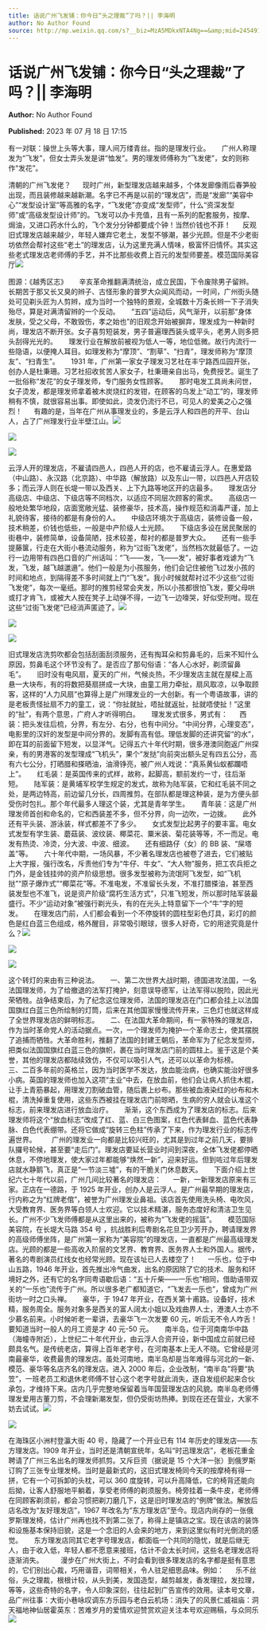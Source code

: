 ```yaml
---
title: 话说广州飞发铺：你今日“头之理裁”了吗？|| 李海明
author: No Author Found
source: http://mp.weixin.qq.com/s?__biz=MzA5MDkxNTA4Ng==&amp;mid=2454913914&amp;idx=1&amp;sn=50d96e98277d388386d23dcfafa1e574&amp;chksm=87a3cb1bb0d4420df716ba5d74a0f2f38720586f70ff52f66142cb15f3c3302a09ac8e3bad14#rd
---
```


# 话说广州飞发铺：你今日“头之理裁”了吗？|| 李海明

**Author:** No Author Found

**Published:** 2023 年 07 月 18 日 17:15

有一对联：操世上头等大事，理人间万缕青丝。指的是理发行业。      广州人称理发为“飞发”，但女士弄头发是讲“恤发”。男的理发师傅称为“飞发佬”，女的则称作“发花”。

清朝的广州飞发佬？      现时广州，新型理发店越来越多，个体发廊像雨后春笋般出现，而且装修越来越新潮。名字已不再是以前的“理发店”，而是“发廊”“美容中心”“发型设计室”等高雅的名字，“飞发佬”亦变成“发型师”，什么“资深发型师”或“高级发型设计师”的。飞发可以办卡充值，且有一系列的配套服务，按摩、焗油，又进口药水什么的，飞个发分分钟都要成个钟！当然价钱也不菲！      反观旧式理发店越来越少，年轻人嫌弃它老土，发型不够潮，甚少光顾。但是不少老街坊依然会帮衬这些“老土”的理发店，认为这里充满人情味，极富怀旧情怀。其实这些老式理发店老师傅的手艺，并不比那些收费上百元的发型师要差。模范国际美容厅![](https://mmbiz.qpic.cn/mmbiz_jpg/PJWG74pLsMbVlaN1rjBJUMUxDwufU9ia4mn6sbianYu5Dfsibx7FQ16t3Rb0MPXY0h84WibUlmFlaQk0FeblvhlS2w/640)

图源：《越秀区志》      辛亥革命推翻满清统治，成立民国，下令废除男子留辫。长期苦于那又长又臭的辫子、古怪形象的普罗大众闻风而动，一时间，广州街头随处可见剃头匠为人剪辫，成为当时一个独特的景观，全城数十万条长辫一下子消失殆尽，算是对满清留辫的一个反动。      “五四”运动后，风气渐开，以前那“身体发肤，受之父母，不敢毁伤，孝之始也”的旧观念开始被摒弃，理发成为一种新时尚，理发店不断开张。女子喜剪短装发，男子普遍理西装头或平头，老男人则多把头刮得光光的。      理发行业在解放前被视为低人一等，地位低微。故行内流行一些隐语，以便掩人耳目。如理发称为“摩顶”、“割草”、“扫青”，理发师称为“摩顶友”、“扫青生”。      1931 年，广州第一家女子理发习艺社在丰宁路西瓜园开张，创办人是杜秉珊。习艺社招收贫苦人家女子，杜秉珊亲自出马，免费授艺。诞生了一批俗称“发花”的女子理发师，专门服务女性顾客。      那时电发工具尚未问世，女子烫发，都是理发师拿着被木炭烧红的发钳，在顾客的乌发上“动工”的，理发师稍有不慎，就很容易出事。即使如此，烫发仍流行不已，可见人的爱美之心之强烈！      有趣的是，当年在广州从事理发业的，多是云浮人和四邑的开平、台山人，占了广州理发行业半壁江山。![](https://mmbiz.qpic.cn/mmbiz_jpg/PJWG74pLsMbVlaN1rjBJUMUxDwufU9ia415k8jbibUtmLGkucROicZeiax8XCV2Eia6jZ2Huw2Tc1ibtaL4DicxK8RxTQ/640)

![](https://mmbiz.qpic.cn/mmbiz_jpg/PJWG74pLsMbVlaN1rjBJUMUxDwufU9ia4vJcl9EEQPoT3cwwG4SBXxHaKMlwSq2empWnniam4gy9HCBVtDhSuicEQ/640)

![](https://mmbiz.qpic.cn/mmbiz_jpg/PJWG74pLsMbVlaN1rjBJUMUxDwufU9ia4ibJSKo01Yg2ukKqfr0ICERXicWDTYpEu6ZXOEf4twwg5u9OicvxicRicvnw/640)

云浮人开的理发店，不雇请四邑人，四邑人开的店，也不雇请云浮人。在惠爱路（中山路）、永汉路（北京路）、中华路（解放路）以及东山一带，以四邑人开店较多；而云浮人则在长堤一带以及西关、上下九路等地区开的店最多。      理发店分高级店、中级店、下级店等不同档次，以适应不同层次顾客的需求。      高级店一般地处繁华地段，店面宽敞光猛、装修豪华，技术高，操作规范和消毒严谨，加上礼貌待客，接待的都是有身份的人。      中级店环境次于高级店，装修设备一般，技术稍差，价钱也低些，一般是中产阶级人士光顾。      下级店多设在居民聚居的街巷中，装修简单，设备简陋，技术较差，帮衬的都是普罗大众。      还有一些手提藤箧，行走在大街小巷流动服务，称为“过街飞发佬”，当然档次就最低了。一边行一边用带有四邑口音的广州话叫：“飞——发，飞——发”，被好事者戏谑为“飞发，飞发，越飞越邋遢”。他们一般是为小孩服务，他们会记住被他飞过发小孩的时间和地点，到隔得差不多时间就上门“飞发”。我小时候就帮衬过不少这些“过街飞发佬”，每次一毫纸。那时的推剪经常会夹发，所以小孩都很怕飞发，要父母哄或打才肯飞，或被大人按在凳子上动弹不得，一边飞一边嚎哭，好似受刑咁。现在这些“过街飞发佬”已经消声匿迹了。![](https://mmbiz.qpic.cn/mmbiz_gif/bL2iaicTYdZn4WClFONQkbVGVkRWOmdzCXRndFbaxYEUlrOH8FzneyHUTP7eb2MvvJCBNCy7ye9A3lNIetk1tDzA/640?wx_fmt=gif)

![](https://mmbiz.qpic.cn/mmbiz_jpg/PJWG74pLsMbVlaN1rjBJUMUxDwufU9ia47Wu1G5E7aS8Hq98TJGtTwkjiaZPXOQr9w1UBkWIuPd0W2lHaFG5P3IQ/640)

![](https://mmbiz.qpic.cn/mmbiz_png/bL2iaicTYdZn7COia2zaKVazoMxsbwuuJcLjZJPsNr0K7wHy8sAZAgISqrAprIlgfO0vNOjPGdxD4SicKibH4elw1QQ/640?wx_fmt=png)

旧式理发店洗剪吹都会包括刮面刮须服务，还有掏耳朵和剪鼻毛的，后来不知什么原因，剪鼻毛这个环节没有了。是否应了那句俗语：“各人心水好，剃须留鼻毛”。      旧时没有电风扇，夏天的广州，气候炎热，不少理发店主就在屋樑上高悬一大块布，有的将数把葵扇拼成一大块，由童工用力牵扯，扇风取凉，以争取顾客，这样的“人力风扇”也算得上是广州理发业的一大创新。有一个粤语故事，讲的是老板责怪扯扇不力的童工，说：“你扯就扯，唔扯就返扯，扯就唔使扯！”这里的“扯”，有两个意思，广府人才听得明白。      理发发式很多，男式有：      西装：把头发往后梳，分界，有左分、右分，也有中间分。“中间分界，心理变态”，电影里的汉奸的发型是中间分界的。发脚有高有低。理低发脚的还讲究留“的水”，即在耳的前面留下短发，以显洋气。记得五六十年代时期，很多港澳同胞返广州探亲，有的男港客的发型理成“飞机头”，果个“发挞”向前突出额头足有四五公分，高有六七公分，打晒腊和搽晒油，油滑铮亮，被广州人戏说：“真系黄仙蚁都躝唔上”。      红毛装：是英国传来的式样，故称，起脚高，额前发约一寸，往后渐短。      陆军装：是黄埔军校学生规定的发式，故称为陆军装，它和红毛装不同之处，是两边特高，前边留几分长，四周推剪。在部队都是理这种装，是为方便头部受伤时包扎。那个年代最多人理这个装，尤其是青年学生。      青年装：这是广州理发师首创和命名的，它和西装差不多，但不分界，向一边吹，一边拨。      此外还有平头装、游泳装，样式都差不了多少。      女式发型比起男子的要丰富。电女式发型有学生装、蘑菇装、波纹装、椰菜花、粟米装、菊花装等等，不一而足。电发有热烫、冷烫，分大波、中波、细波。      还有细路仔（女）的 BB 装、“屎塔盖”等。      六十年代中期，一场风暴，不少著名理发店也被卷了进去，它们被贴上大字报，强行改名，斥责他们专为“牛仔、牛女”、“大人物”服务，把工农兵拒之门外，是金钱挂帅的资产阶级思想。很多发型被称为流氓阿飞发型，如“飞机挞”“原子爆炸式”“椰菜花”等。不准电发，不准留长头发，不准打腊搽油，甚至西装发型也不准飞，说是资产阶级“腐朽生活方式”，只准飞短发，所以那时陆军装最盛行。不少“运动对象”被强行剃光头，有的在光头上特意留下一个“牛”字的短发。      在理发店门前，人们都会看到一个不停旋转的圆柱型彩色灯具，彩灯的颜色是红白蓝三色组成，格外醒目，非常吸引眼球，很多人好奇，它的用途究竟是什么？![](https://mmbiz.qpic.cn/mmbiz_jpg/PJWG74pLsMbVlaN1rjBJUMUxDwufU9ia4OpDXkSAmlFJzLS0ezT3nxs6K5noq5BYwrCkNgLSCtNvmZOibXyNl8Fg/640)

![](https://mmbiz.qpic.cn/mmbiz_png/bL2iaicTYdZn6N1kNYowNicTzmvmNIy0TLTNpCHLsDCsicl30TTnN73egME1WbJWu4ibBVaEt1gLHMdhuibtJPboNdKg/640?wx_fmt=png)

![](https://mmbiz.qpic.cn/mmbiz_jpg/PJWG74pLsMbVlaN1rjBJUMUxDwufU9ia4Ynhcz7qlG23FPCa0HibU2hvhDibbZyLvHcXJLmedH7ksib6DuY3DCmptA/640)

这个转灯的来由有三种说法。      一、第二次世界大战时期，德国进攻法国，一名法国理发师，为了给撤退的法军打掩护，刻意误导德军，让法军得以脱险，因此光荣牺牲。战争结束后，为了纪念这位理发师，法国的理发店在门口都会挂上以法国国旗红白蓝三色所绘制的灯筒，后来在其他国家慢慢流传开来，三色灯也就这样成了全世界理发店的鲜明标志。      二、在法国大革命期间，有一家特殊的理发店，作为当时革命党人的活动据点。一次，一个理发师为掩护一个革命志士，使其摆脱了追捕而牺牲。大革命胜利，推翻了法国的封建王朝后，革命军为了纪念发型师，把类似法国国旗红白蓝三色的旗帜，裹在当时理发店门前的圆柱上。鉴于这是个美誉，其他的理发店都陆续效仿，不仅可以吸引人气，还可以以革命为标榜。      三、二百多年前的英格兰，因为当时医学不发达，放血能治病，也确实能治好很多小病。英国的理发师也加入这项“主业”中去，在放血前，他们会让病人抓住木棍，让手上青筋暴起，用理发刀割破血管，随后裹上纱布。那些被血液染红的纱布和木棍，清洗掉重复使用，这些东西被挂在理发店门前晾晒，生病的穷人就会认准这个标志，前来理发店进行放血治疗。      渐渐，这个东西成为了理发店的标志。后来理发师将这个“放血标志”改成了红、蓝、白三色图案，红色代表鲜血、蓝色代表静脉、白色代表绷带。还将它做成“旋转三色柱”传承了下来，作为理发行业的标志传遍世界。        广州的理发业一向都是比较兴旺的，尤其是到过年之前几天，要排队攞号轮候，甚至要“走后门”。理发店要延长营业时间到深夜，全体飞发佬都停晒休息，不停地理发，使大家过年都能够“焕然一新”，迎来好运。但到咗过年后理发店就水静鹅飞，真正是“一节淡三墟”，有的干脆关门休息数天。      下面介绍上世纪六七十年代以前，广州几间比较著名的理发店：      一新，一新理发店原来有三家。正店在一德路，于 1925 年开业，创办人是云浮人。是广州最早期的理发店，行内称之为“红牌老倌”，被誉为广州理发业鼻祖。该店首先使用洗头椅、电吹风，大受教育界、医务界等白领人士欢迎。它以技术精湛，服务态度好和清洁卫生见长。广州不少飞发师傅都是从这里出来的，被称为“飞发佬的摇篮”。      模范国际美容院，在长堤大马路 354 号 ，抗战胜利后粤剧名花旦卫少芳开办，聘请理发界的高级师傅坐阵，是广州第一家称为“美容院”的理发店，一直都是广州最高级理发店。光顾的都是一些高收入阶层的文艺界、教育界、医务界人士和外国人。据传，著名的粤剧演员红线女也经常光顾。现在该址已人去楼空了！      一乐也，位于中山五路，1946 年开业，首先推出冷气曲发，出名的原因除了它的技术、服务和环境好之外，还有它的名字同粤语歇后语：“五十斤柴——一乐也”相同，借助语带双关的“一乐也”流传于广州。所以很多老广都知道它，“飞发去一乐也”，曾成为广州街坊一时之口头禅。      豪华，于 1947 年开业，在西关第十甫路。设备好，技术精，服务周全。服务对象多是西关的富人阔太小姐以及戏曲界人士，港澳人士亦不少慕名前来。小时候听老一辈讲，去豪华飞一次发要 60 元，听后无不令人咋舌！要知道当时一般人的月工资是才 40 元-50 元。      南半岛，位于河南南华中路（海幢寺附近），上世纪二十年代开业，由云浮人合资开设，新中国成立前就已经颇具名气。是传统老店，算得上百年老字号，在河南基本上无人不晓。它曾经是河南最豪华，收费最贵的理发店。虽处河南地，南半岛却是当年难得与河北的一新、模范、豪华等名店齐名的理发店。进入 2000 年后，企业改制，“南半岛”将要“执笠”，一班老员工和退休老师傅不甘心这个老字号就此消失，逐自发组织起来合伙承包，才维持下来。店内几乎完整地保留着当年国营理发店的风貌。南半岛老师傅理发爱用古董刀剪，不会理新潮发型，但仍受街坊热捧。到现在还在营业，大家不妨去试试。![](https://mmbiz.qpic.cn/mmbiz_gif/bL2iaicTYdZn6N1kNYowNicTzmvmNIy0TLTKpF5ZqibIFybPKQpmvc9XuNnhibog9OcKd8jrBs2unpI528EntcibctWQ/640?wx_fmt=gif)

![](https://mmbiz.qpic.cn/mmbiz_jpg/PJWG74pLsMbVlaN1rjBJUMUxDwufU9ia4MuWWdyV7rPibpJ1at1fcyqXZSWNe6mWYAIwdicJqCHrs0YsAOTInWcrw/640)

在海珠区小洲村登瀛大街 40 号，隐藏了一个开业已有 114 年历史的理发店——东方理发店。1909 年开业，当时还是清朝宣统年，名叫“时迅理发店”，老板花重金聘请了广州三名出名的理发师抓剪。又斥巨资（据说是 15 个大洋一张）到俄罗斯订购了三张专业理发椅。当时是最新式的，这旧式理发椅同今天的按摩椅有得一拼，它有一个可拆卸的头枕，可以 360 度旋转，可以升高降低，它的椅背还能向后拗，让客人舒服地平躺着，享受老师傅的剃须服务。椅旁挂着一条牛皮，老师傅在同顾客剃须前，都会习惯把剃刀磨几下，这是旧时理发店的“例牌”做法。解放后店名改为“友好理发店”，1967 年改名为“东方理发店”至今。现店内尚存的一张俄罗斯理发椅，估计广州再也找不到第二张了，称得上是镇店之宝。现在该店的装饰和设施基本保持旧貌，这是一个念旧的人会来的地方，来到这里似有时光倒流的感觉。      东方理发店同其它老字号理发店，都面临一个共同的隐忧，就是后继无人，由于收入低，年轻人都不愿意来接班，估计不会太长时间，这些名老理发店将逐渐消失。         漫步在广州大街上，不时会看到很多理发店的名字都是挺有意思的，它们别出心裁，巧用谐音，词带相关，令人驻足细思品味。例如：      乐不丝俗，头之理裁，根根计较，从头到美，发国造型，越剪越发，香发理拉，发拉理，等等，这些奇特的名字，令人印象深刻，往往起到广告宣传的效用。读本号文章，品广州往事：大街小巷咏叹调东方乐园与老白云机场：消失了的风景仁威祖庙：洞天福地神仙居霍英东：苦难岁月的爱情欢迎赞赏欢迎关注本号欢迎赐稿，与众同乐![](https://mmbiz.qpic.cn/mmbiz_jpg/PJWG74pLsMbVlaN1rjBJUMUxDwufU9ia4snetb32iadv7jsxzFick6vfBOJYc2KKtIjPXeibvluI8e3R4votYic73Mw/640)
